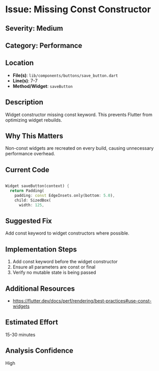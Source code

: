 # Issue: Missing Const Constructor

## Severity: Medium

## Category: Performance

## Location
- **File(s)**: `lib/components/buttons/save_button.dart`
- **Line(s)**: 7-7
- **Method/Widget**: `saveButton`

## Description
Widget constructor missing const keyword. This prevents Flutter from optimizing widget rebuilds.

## Why This Matters
Non-const widgets are recreated on every build, causing unnecessary performance overhead.

## Current Code
```dart

Widget saveButton(context) { 
  return Padding(
    padding: const EdgeInsets.only(bottom: 5.0),
    child: SizedBox(
      width: 125,
```

## Suggested Fix
Add const keyword to widget constructors where possible.

## Implementation Steps
1. Add const keyword before the widget constructor
2. Ensure all parameters are const or final
3. Verify no mutable state is being passed

## Additional Resources
- https://flutter.dev/docs/perf/rendering/best-practices#use-const-widgets

## Estimated Effort
15-30 minutes

## Analysis Confidence
High
